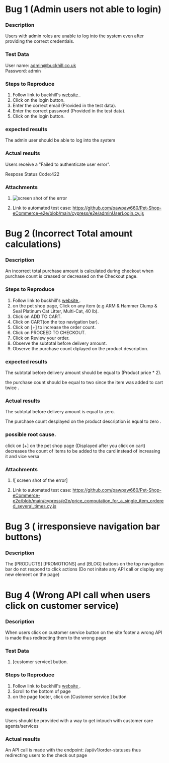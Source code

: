 # Bug 1 (Admin users not able to login)

### Description

Users with admin roles are unable to log into the system even after providing the correct credentials.

### Test Data

User name: admin@buckhill.co.uk  
Password: admin

### Steps to Reproduce

1. Follow link to buckhill's [website ](URL).
2. Click on the login button.
3. Enter the correct email (Provided in the test data).
4. Enter the correct password (Provided in the test data).
5. Click on the login button.

### expected results

<p>The admin user should be able to log into the system</P>

### Actual results

Users receive a "Failed to authenticate user error".

Respose Status Code:422

### Attachments

1. ![ screen shot of the error](https://photos.google.com/photo/AF1QipMz1OgBqCmj5u_NSi1-DApJfcPJsiqP_FAWSMJw)

2. Link to automated test case: https://github.com/pawpaw660/Pet-Shop-eCommerce-e2e/blob/main/cypress/e2e/adminUserLogin.cy.js

# Bug 2 (Incorrect Total amount calculations)

### Description

An incorrect total purchase amount is calculated during checkout when purchase count is creased or decreased on the Checkout page.

### Steps to Reproduce

1. Follow link to buckhill's [website ](URL).
2. on the pet shop page, Click on any item (e.g ARM & Hammer Clump & Seal Platinum Cat Litter, Multi-Cat, 40 lb).
3. Click on ADD TO CART.
4. Click on CART(on the top navigation bar).
5. Click on [+] to increase the order count.
6. Click on PROCEED TO CHECKOUT.
7. Click on Review your order.
8. Observe the subtotal before delivery amount.
9. Observe the purchase count diplayed on the product description.

### expected results

<p>The subtotal before delivery amount should be equal to (Product price * 2).</P>

<p> the purchase count should be equal to two since the item was added to cart twice .</p>

### Actual results

<p>
The subtotal before delivery amount is equal to zero.</p>

<p> The purchase count  desplayed on the product description is equal to zero .</p>

### possible root cause.

<p> click on  [+] on the pet shop page (Displayed after you click on cart) decreases the count of items to be added to the card instead of  increasing it and  vice versa</p>

### Attachments

1. ![ screen shot of the error]

2. Link to automated test case: https://github.com/pawpaw660/Pet-Shop-eCommerce-e2e/blob/main/cypress/e2e/price_computation_for_a_single_item_ordered_several_times.cy.js

# Bug 3 ( irresponsieve navigation bar buttons)

### Description

The [PRODUCTS] [PROMOTIONS] and [BLOG] buttons on the top navigation bar do not respond to click actions (Do not initate any API call or display any new element on the page)

# Bug 4 (Wrong API call when users click on customer service)

### Description

When users click on customer service button on the site footer a wrong API is made thus redirecting them to the wrong page

### Test Data

1. [customer service] button.

### Steps to Reproduce

1. Follow link to buckhill's [website ](URL).
2. Scroll to the bottom of page
3. on the page footer, click on [Customer service ] button

### expected results

<p>Users should be provided with a way to get intouch with customer care agents/services</P>

### Actual results

An API call is made with the endpoint: /api/v1/order-statuses thus redirecting users to the check out page
